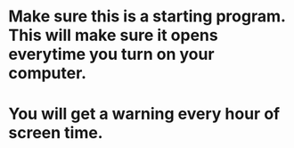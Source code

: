 # Make sure this is a starting program. This will make sure it opens everytime you turn on your computer.
# You will get a warning every hour of screen time.

